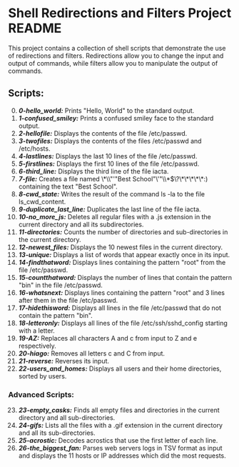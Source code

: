 # Shell Redirections and Filters Project README
This project contains a collection of shell scripts that demonstrate the use of redirections and filters. Redirections allow you to change the input and output of commands, while filters allow you to manipulate the output of commands.

## Scripts:
0. ***0-hello_world:*** Prints "Hello, World" to the standard output.
1. ***1-confused_smiley:*** Prints a confused smiley face to the standard output.
2. ***2-hellofile:*** Displays the contents of the file /etc/passwd.
3. ***3-twofiles:*** Displays the contents of the files /etc/passwd and /etc/hosts.
4. ***4-lastlines:*** Displays the last 10 lines of the file /etc/passwd.
5. ***5-firstlines:*** Displays the first 10 lines of the file /etc/passwd.
6. ***6-third_line:*** Displays the third line of the file iacta.
7. ***7-file:*** Creates a file named \\\*\\\\"'\"Best School\"\\'"\\\\\*\$\\\?\\\*\\\*\\\*\\\*\\\*\:\) containing the text "Best School".
8. ***8-cwd_state:*** Writes the result of the command ls -la to the file ls_cwd_content.
9. ***9-duplicate_last_line:*** Duplicates the last line of the file iacta.
10. ***10-no_more_js:*** Deletes all regular files with a .js extension in the current directory and all its subdirectories.
11. ***11-directories:*** Counts the number of directories and sub-directories in the current directory.
12. ***12-newest_files:*** Displays the 10 newest files in the current directory.
13. ***13-unique:*** Displays a list of words that appear exactly once in its input.
14. ***14-findthatword:*** Displays lines containing the pattern "root" from the file /etc/passwd.
15. ***15-countthatword:*** Displays the number of lines that contain the pattern "bin" in the file /etc/passwd.
16. ***16-whatsnext:*** Displays lines containing the pattern "root" and 3 lines after them in the file /etc/passwd.
17. ***17-hidethisword:*** Displays all lines in the file /etc/passwd that do not contain the pattern "bin".
18. ***18-letteronly:*** Displays all lines of the file /etc/ssh/sshd_config starting with a letter.
19. ***19-AZ:*** Replaces all characters A and c from input to Z and e respectively.
20. ***20-hiago:*** Removes all letters c and C from input.
21. ***21-reverse:*** Reverses its input.
22. ***22-users_and_homes:*** Displays all users and their home directories, sorted by users.

### Advanced Scripts:
23. ***23-empty_casks:*** Finds all empty files and directories in the current directory and all sub-directories.
24. ***24-gifs:*** Lists all the files with a .gif extension in the current directory and all its sub-directories.
25. ***25-acrostic:*** Decodes acrostics that use the first letter of each line.
26. ***26-the_biggest_fan:*** Parses web servers logs in TSV format as input and displays the 11 hosts or IP addresses which did the most requests.